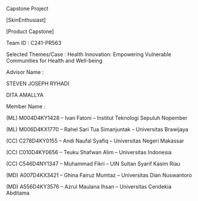 Capstone Project

[SkinEnthusiast]

[Product Capstone]



Team ID              : C241-PR563


Selected Themes/Case : Health Innovation: Empowering Vulnerable Communities for Health and Well-being


Advisor Name         :

STEVEN JOSEPH RYHADI

DITA AMALLYA


Member Name          :

(ML) M004D4KY1428 – Ivan Fatoni – Institut Teknologi Sepuluh Nopember

(ML) M006D4KX1770 – Rahel Sari Tua Simanjuntak – Universitas Brawijaya

(CC) C278D4KY0155 – Andi Naufal Syafiq – Universitas Negeri Makassar

(CC)  C010D4KY0656 – Teuku Shafwan Alim – Universitas Indonesia

(CC)  C546D4NY1347 – Muhammad Fikri – UIN Sultan Syarif Kasim Riau

(MD) A007D4KX3421 – Ghina Fairuz Mumtaz – Universitas Dian Nuswantoro

(MD) A556D4KY3576 – Azrul Maulana Ihsan – Universitas Cendekia Abditama
